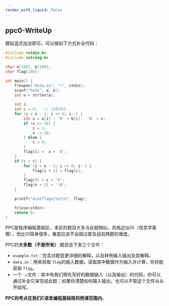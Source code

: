 ```yaml
---
render_with_liquid: false
---
```


## ppc0-WriteUp

模拟竖式加法即可。可以按如下方式补全代码：

```c
#include <stdio.h>
#include <string.h>

char a[100], b[100];
char flag[100];

int main() {
    freopen("data.in", "r", stdin);
    scanf("%s%s", a, b);
    int n = strlen(a);
  
    int i;
    int c = 0;   // 记录进位
    for (i = n - 1; i >= 0; i--) {
        int x = a[i] - '0' + b[i] - '0' + c;
        if (x >= 10) {
            c = 1;
            x -= 10;
        } else {
            c = 0;
        }
        flag[i] =  x + '0';
    }
    if (c > 0) {
        for (i = n - 1; i >= 0; i--) {
            flag[i + 1] = flag[i];
        }
        flag[0] = c + '0';
        flag[n + 1] = '\0';
    }

    printf("ucatflags{%s}\n", flag);

    fclose(stdin);
    return 0;
}
```

PPC是程序编程基础区，本区的题目大多与此题相似，风格近似OI（信息学奥赛），但比OI简单很多，难度应该不会超过普及组前两题的难度。

PPC的**大多数（不是所有）** 题目会下发三个文件：

* `example.txt`：包含对题意更详细的解释，以及样例输入输出及其解释。
* `data.in`：用来获取 `flag`的输入数据。读取其中数据作为输入并计算，你将能获取 `flag`。
* 一个 `.c`文件：其中有我们预先写好的数据输入（以及输出）的代码，你可以通过补全它来完成此题；如果你清楚如何输入输出，也可以不管这个文件从头开始写。

**PPC的考点在我们C语言编程基础班的授课范围内**。
